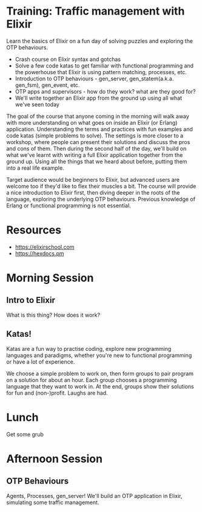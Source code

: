 Training: Traffic management with Elixir
===========

Learn the basics of Elixir on a fun day of solving puzzles and exploring the OTP behaviours.

* Crash course on Elixir syntax and gotchas
* Solve a few code katas to get familiar with functional programming and the powerhouse that Elixir is using pattern matching, processes, etc.
* Introduction to OTP behaviours - gen_server, gen_statem(a.k.a. gen_fsm), gen_event, etc.
* OTP apps and supervisors - how do they work? what are they good for?
* We'll write together an Elixir app from the ground up using all what we've seen today

The goal of the course that anyone coming in the morning will walk away with more understanding on what goes on inside an Elixir (or Erlang) application.
Understanding the terms and practices with fun examples and code katas (simple problems to solve).
The settings is more closer to a workshop, where people can present their solutions and discuss the pros and cons of them.
Then during the second half of the day, we'll build on what we've learnt with writing a full Elixir application together from the ground up. Using all the things that we heard about before, putting them into a real life example.

Target audience would be beginners to Elixir, but advanced users are welcome too if they'd like to flex their muscles a bit.
The course will provide a nice introduction to Elixir first, then diving deeper in the roots of the language, exploring the underlying OTP behaviours. Previous knowledge of Erlang or functional programming is not essential.

Resources
=======

* https://elixirschool.com
* https://hexdocs.pm

Morning Session
==========

## Intro to Elixir

What is this thing? How does it work?

## Katas!

Katas are a fun way to practise coding, explore new programming languages and paradigms, whether you're new to functional programming or have a lot of experience.

We choose a simple problem to work on, then form groups to pair program on a solution for about an hour. Each group chooses a programming language that they want to work in. At the end, groups show their solutions for fun and (non-)profit. Laughs are had.

Lunch
======

Get some grub

Afternoon Session
===========

## OTP Behaviours

Agents, Processes, gen\_server! We'll build an OTP application in Elixir, simulating some traffic management.
